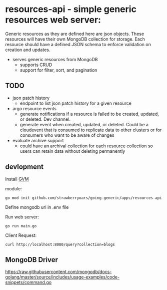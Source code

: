 # resources-api - simple generic resources web server:

Generic resources as they are defined here are json objects.
These resources will have their own MongoDB collection for storage.
Each resource should have a defined JSON schema to enforce validation on creation and updates.

- serves generic resources from MongoDB
    - supports CRUD
    - support for filter, sort, and pagination


## TODO
- json patch history
    - endpoint to list json patch history for a given resource
- argo resource events
    - generate notifications if a resource is failed to be created, updated, or deleted. Dev channel.
    - generate event when created, updated, or deleted. Could be a cloudevent that is consumed to replicate data to other clusters or for consumers who want to be aware of changes
- evaluate archive support
    - could have an archival collection for each resource collection so users can retain data without deleting permanently


## devlopment

Install [GVM](https://github.com/moovweb/gvm)

module:
```
go mod init github.com/strawberryoars/going-generic/apps/resources-api
```


Define mongodb uri in .env file


Run web server:
```
go run main.go
```


Client Request:
```
curl http://localhost:8080/query?collection=blogs
```

## MongoDB Driver

https://raw.githubusercontent.com/mongodb/docs-golang/master/source/includes/usage-examples/code-snippets/command.go